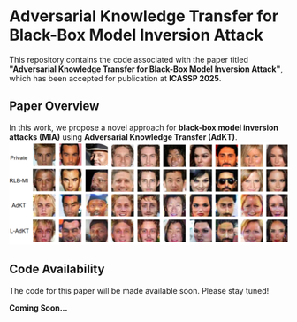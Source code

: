 # Adversarial Knowledge Transfer for Black-Box Model Inversion Attack

This repository contains the code associated with the paper titled **"Adversarial Knowledge Transfer for Black-Box Model Inversion Attack"**, which has been accepted for publication at **ICASSP 2025**.

## Paper Overview

In this work, we propose a novel approach for **black-box model inversion attacks (MIA)** using **Adversarial Knowledge Transfer (AdKT)**.
![AdKT Method](assets/image.png)
## Code Availability

The code for this paper will be made available soon. Please stay tuned!

**Coming Soon...**
